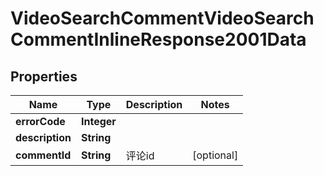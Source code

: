 # VideoSearchCommentVideoSearchCommentInlineResponse2001Data

## Properties
Name | Type | Description | Notes
------------ | ------------- | ------------- | -------------
**errorCode** | **Integer** |  | 
**description** | **String** |  | 
**commentId** | **String** | 评论id |  [optional]
